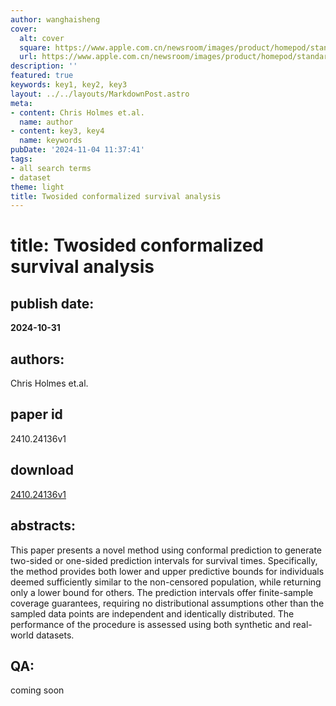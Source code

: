 ```yaml
---
author: wanghaisheng
cover:
  alt: cover
  square: https://www.apple.com.cn/newsroom/images/product/homepod/standard/Apple-HomePod-hero-230118_big.jpg.large_2x.jpg
  url: https://www.apple.com.cn/newsroom/images/product/homepod/standard/Apple-HomePod-hero-230118_big.jpg.large_2x.jpg
description: ''
featured: true
keywords: key1, key2, key3
layout: ../../layouts/MarkdownPost.astro
meta:
- content: Chris Holmes et.al.
  name: author
- content: key3, key4
  name: keywords
pubDate: '2024-11-04 11:37:41'
tags:
- all search terms
- dataset
theme: light
title: Twosided conformalized survival analysis
---
```


# title: Twosided conformalized survival analysis 
## publish date: 
**2024-10-31** 
## authors: 
  Chris Holmes et.al. 
## paper id
2410.24136v1
## download
[2410.24136v1](http://arxiv.org/abs/2410.24136v1)
## abstracts:
This paper presents a novel method using conformal prediction to generate two-sided or one-sided prediction intervals for survival times. Specifically, the method provides both lower and upper predictive bounds for individuals deemed sufficiently similar to the non-censored population, while returning only a lower bound for others. The prediction intervals offer finite-sample coverage guarantees, requiring no distributional assumptions other than the sampled data points are independent and identically distributed. The performance of the procedure is assessed using both synthetic and real-world datasets.
## QA:
coming soon
